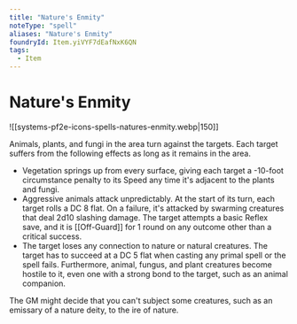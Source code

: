 ```yaml
---
title: "Nature's Enmity"
noteType: "spell"
aliases: "Nature's Enmity"
foundryId: Item.yiVYF7dEafNxK6QN
tags:
  - Item
---
```


# Nature's Enmity
![[systems-pf2e-icons-spells-natures-enmity.webp|150]]

Animals, plants, and fungi in the area turn against the targets. Each target suffers from the following effects as long as it remains in the area.

*   Vegetation springs up from every surface, giving each target a -10-foot circumstance penalty to its Speed any time it's adjacent to the plants and fungi.
*   Aggressive animals attack unpredictably. At the start of its turn, each target rolls a DC 8 flat. On a failure, it's attacked by swarming creatures that deal 2d10 slashing damage. The target attempts a basic Reflex save, and it is [[Off-Guard]] for 1 round on any outcome other than a critical success.
*   The target loses any connection to nature or natural creatures. The target has to succeed at a DC 5 flat when casting any primal spell or the spell fails. Furthermore, animal, fungus, and plant creatures become hostile to it, even one with a strong bond to the target, such as an animal companion.

The GM might decide that you can't subject some creatures, such as an emissary of a nature deity, to the ire of nature.
